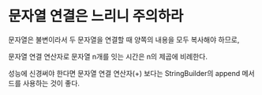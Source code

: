 # 문자열 연결은 느리니 주의하라

문자열은 불변이라서 두 문자열을 연결할 때 양쪽의 내용을 모두 복사해야 하므로,

문자열 연결 연산자로 문자열 n개를 잇는 시간은 n의 제곱에 비례한다.

성능에 신경써야 한다면 문자열 연결 연산자(+) 보다는 StringBuilder의 append 메서드를 사용하는 것이 좋다.